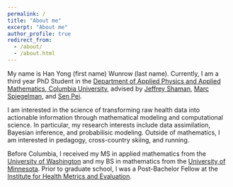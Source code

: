 ```yaml
---
permalink: /
title: "About me"
excerpt: "About me"
author_profile: true
redirect_from: 
  - /about/
  - /about.html
---
```


My name is Han Yong (first name) Wunrow (last name). Currently, I am a third year PhD Student in the [Department of Applied Physics and Applied Mathematics, Columbia University](https://www.apam.columbia.edu/), advised by [Jeffrey Shaman](https://blogs.cuit.columbia.edu/jls106/), [Marc Spiegelman](https://www.ldeo.columbia.edu/~mspieg/), and [Sen Pei](http://www.columbia.edu/~sp3449/).

I am interested in the science of transforming raw health data into actionable information through mathematical modeling and computational science. In particular, my research interests include data assimilation, Bayesian inference, and probabilisic modeling. Outside of mathematics, I am interested in pedagogy, cross-country skiing, and running.


Before Columbia, I received my MS in applied mathematics from the [University of Washington](https://amath.washington.edu/) and my BS in mathematics from the [University of Minnesota](https://cse.umn.edu/math). Prior to graduate school, I was a Post-Bachelor Fellow at the [Institute for Health Metrics and Evaluation](https://www.healthdata.org/).

